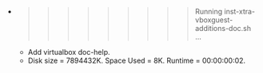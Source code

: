 * >>>>>>>>> Running inst-xtra-vboxguest-additions-doc.sh ...
  * Add virtualbox doc-help.
  * Disk size = 7894432K. Space Used = 8K. Runtime = 00:00:00:02.
